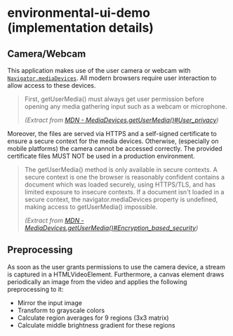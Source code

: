 # environmental-ui-demo (implementation details)

## Camera/Webcam

This application makes use of the user camera or webcam with [`Navigator.mediaDevices`](https://developer.mozilla.org/en-US/docs/Web/API/Navigator/mediaDevices). All modern browsers require user interaction to allow access to these devices.

> First, getUserMedia() must always get user permission before opening any media gathering input such as a webcam or microphone.  
>
> *(Extract from [MDN - MediaDevices.getUserMedia()#User_privacy](https://developer.mozilla.org/en-US/docs/Web/API/MediaDevices/getUserMedia#User_privacy))*

Moreover, the files are served via HTTPS and a self-signed certificate to ensure a secure context for the media devices. Otherwise, (especially on mobile platforms) the camera cannot be accessed correctly. The provided certificate files MUST NOT be used in a production environment.

> The getUserMedia() method is only available in secure contexts. A secure context is one the browser is reasonably confident contains a document which was loaded securely, using HTTPS/TLS, and has limited exposure to insecure contexts. If a document isn't loaded in a secure context, the navigator.mediaDevices property is undefined, making access to getUserMedia() impossible.  
>
> *(Extract from [MDN - MediaDevices.getUserMedia()#Encryption_based_security](https://developer.mozilla.org/en-US/docs/Web/API/MediaDevices/getUserMedia#Encryption_based_security))*

## Preprocessing

As soon as the user grants permissions to use the camera device, a stream is captured in a HTMLVideoElement. Furthermore, a canvas element draws periodically an image from the video and applies the following preprocessing to it:

- Mirror the input image
- Transform to grayscale colors
- Calculate region averages for 9 regions (3x3 matrix)
- Calculate middle brightness gradient for these regions

